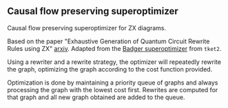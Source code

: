 Causal flow preserving superoptimizer
-------------------------------------

Causal flow preserving superoptimizer for ZX diagrams.

Based on the paper "Exhaustive Generation of Quantum Circuit Rewrite Rules using ZX" [arxiv][].
Adapted from the [Badger superoptimizer] from `tket2`.

Using a rewriter and a rewrite strategy, the optimizer
will repeatedly rewrite the graph, optimizing the graph according to
the cost function provided.

Optimization is done by maintaining a priority queue of graphs and
always processing the graph with the lowest cost first. Rewrites are
computed for that graph and all new graph obtained are added to the queue.

  [arxiv]: TODO
  [Badger superoptimizer]: https://github.com/CQCL/tket2